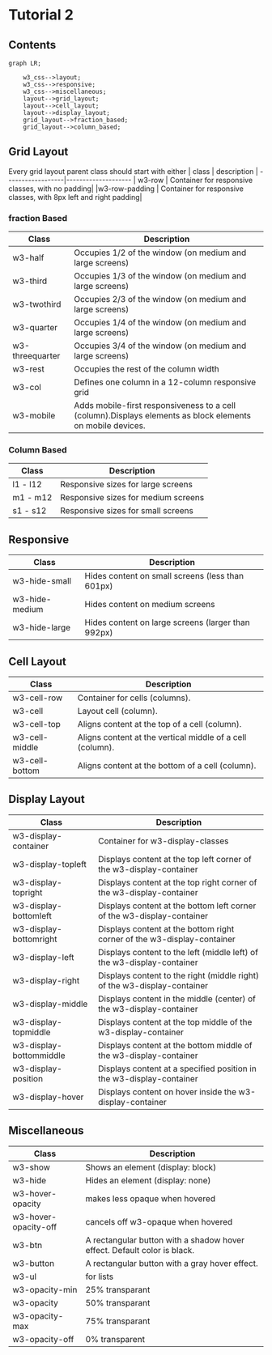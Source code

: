 # Tutorial 2

## Contents
```mermaid
graph LR;
    
    w3_css-->layout;
    w3_css-->responsive;
    w3_css-->miscellaneous;
    layout-->grid_layout;
    layout-->cell_layout;
    layout-->display_layout;
    grid_layout-->fraction_based;
    grid_layout-->column_based;

```

## Grid Layout
Every grid layout parent class should start with either
| class           | description |
------------------|--------------------
| w3-row	    | Container for responsive classes, with no padding|
|w3-row-padding	| Container for responsive classes, with 8px left and right padding|

### fraction Based

|Class	         | Description |
-----------------|------------------
|w3-half	     | Occupies 1/2 of the window (on medium and large screens)|
|w3-third	     | Occupies 1/3 of the window (on medium and large screens)|
|w3-twothird	 | Occupies 2/3 of the window (on medium and large screens)|
|w3-quarter	     | Occupies 1/4 of the window (on medium and large screens)|
|w3-threequarter | Occupies 3/4 of the window (on medium and large screens)|
|w3-rest	     | Occupies the rest of the column width|
|w3-col	         | Defines one column in a 12-column responsive grid|
|w3-mobile	     | Adds mobile-first responsiveness to a cell (column).Displays elements as block elements on mobile devices.|

### Column Based

|Class	         | Description |
-----------------|------------------
| l1 - l12	| Responsive sizes for large screens  |
| m1 - m12	| Responsive sizes for medium screens |
| s1 - s12	| Responsive sizes for small screens |

## Responsive

|Class	         | Description |
-----------------|------------------
| w3-hide-small	 | Hides content on small screens (less than 601px) |
| w3-hide-medium | 	Hides content on medium screens |
| w3-hide-large	 | Hides content on large screens (larger than 992px) |

## Cell Layout


|Class	         | Description |
-----------------|------------------
| w3-cell-row |	Container for cells (columns). |
| w3-cell	| Layout cell (column). |
| w3-cell-top	| Aligns content at the top of a cell (column). |
| w3-cell-middle	| Aligns content at the vertical middle of a cell (column). |
| w3-cell-bottom	|Aligns content at the bottom of a cell (column).|

## Display Layout

|Class	         | Description |
-----------------|------------------
| w3-display-container	| Container for w3-display-classes
| w3-display-topleft	| Displays content at the top left corner of the w3-display-container
| w3-display-topright	| Displays content at the top right corner of the w3-display-container
| w3-display-bottomleft	| Displays content at the bottom left corner of the w3-display-container
| w3-display-bottomright |	Displays content at the bottom right corner of the w3-display-container
| w3-display-left	| Displays content to the left (middle left) of the w3-display-container
| w3-display-right	| Displays content to the right (middle right) of the w3-display-container
| w3-display-middle	| Displays content in the middle (center) of the w3-display-container
| w3-display-topmiddle	| Displays content at the top middle of the w3-display-container
| w3-display-bottommiddle	| Displays content at the bottom middle of the w3-display-container
| w3-display-position	| Displays content at a specified position in the w3-display-container
| w3-display-hover	| Displays content on hover inside the w3-display-container

## Miscellaneous


Class	         | Description 
-----------------|------------------
w3-show	| Shows an element (display: block)
w3-hide	| Hides an element (display: none)
w3-hover-opacity | makes less opaque when hovered
w3-hover-opacity-off | cancels off w3-opaque when hovered
w3-btn	| A rectangular button with a shadow hover effect. Default color is black.
w3-button	| A rectangular button with a gray hover effect.
w3-ul | for lists
w3-opacity-min | 25% transparant
w3-opacity | 50% transparant
w3-opacity- max | 75% transparant
w3-opacity-off | 0% transparent
